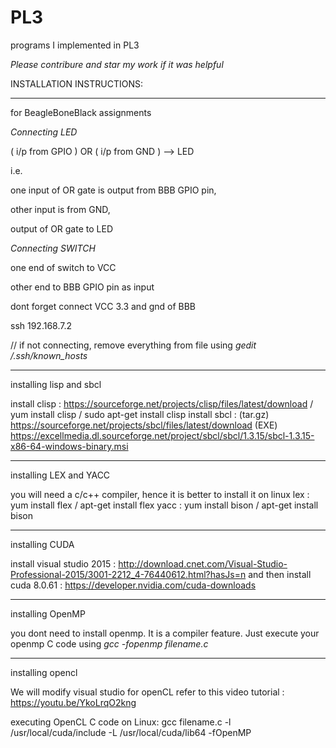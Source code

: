 # PL3
programs I implemented in PL3

*Please contribure and star my work if it was helpful*

INSTALLATION INSTRUCTIONS:

-------------------------------------------------------------

for BeagleBoneBlack assignments

*Connecting LED*

( i/p from GPIO ) OR ( i/p from GND ) --> LED

i.e.

one input of OR gate is output from BBB GPIO pin, 

other input is from GND, 

output of OR gate to LED 

*Connecting SWITCH*

one end of switch to VCC

other end to BBB GPIO pin as input


dont forget connect VCC 3.3 and gnd of BBB
  
ssh 192.168.7.2
  
// if not connecting, remove everything from file using _gedit /.ssh/known_hosts_ 
 
-------------------------------------------------------------

installing lisp and sbcl

install clisp : https://sourceforge.net/projects/clisp/files/latest/download / yum install clisp / sudo apt-get install clisp
install sbcl : (tar.gz) https://sourceforge.net/projects/sbcl/files/latest/download
               (EXE) https://excellmedia.dl.sourceforge.net/project/sbcl/sbcl/1.3.15/sbcl-1.3.15-x86-64-windows-binary.msi 
               
-------------------------------------------------------------

installing LEX and YACC

you will need a c/c++ compiler, hence it is better to install it on linux
lex : yum install flex / apt-get install flex
yacc : yum install bison / apt-get install bison

-------------------------------------------------------------

installing  CUDA

install visual studio 2015 : http://download.cnet.com/Visual-Studio-Professional-2015/3001-2212_4-76440612.html?hasJs=n
and then install cuda 8.0.61 : https://developer.nvidia.com/cuda-downloads

-------------------------------------------------------------

installing OpenMP

you dont need to install openmp. It is a compiler feature. Just execute your openmp C code using 
_gcc -fopenmp filename.c_

-------------------------------------------------------------

installing opencl

We will modify visual studio for openCL
refer to this video tutorial : https://youtu.be/YkoLrqO2kng

executing OpenCL C code on Linux: 
gcc filename.c -l /usr/local/cuda/include -L /usr/local/cuda/lib64 -fOpenMP

















